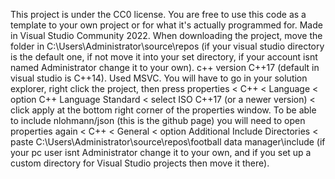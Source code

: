 This project is under the CC0 license.
You are free to use this code as a template to your own project or for what it's actually programmed for.
Made in Visual Studio Community 2022.
When downloading the project, move the folder in C:\Users\Administrator\source\repos (if your visual studio directory is the default one, if not move it into your set directory, if your account isnt named Administrator change it to your own).
c++ version C++17 (default in visual studio is C++14).
Used MSVC.
You will have to go in your solution explorer, right click the project, then press properties < C++ < Language < option C++ Language Standard < select ISO C++17 (or a newer version) < click apply at the bottom right corner of the properties window.
To be able to include nlohmann/json (this is the github page) you will need to open properties again < C++ < General < option Additional Include Directories < paste C:\Users\Administrator\source\repos\football data manager\include (if your pc user isnt Administrator change it to your own, and if you set up a custom directory for Visual Studio projects then move it there).
